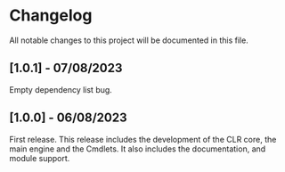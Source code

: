 # Changelog

All notable changes to this project will be documented in this file.

## [1.0.1] - 07/08/2023

Empty dependency list bug.

## [1.0.0] - 06/08/2023

First release.
This release includes the development of the CLR core, the main engine
and the Cmdlets.
It also includes the documentation, and module support.
